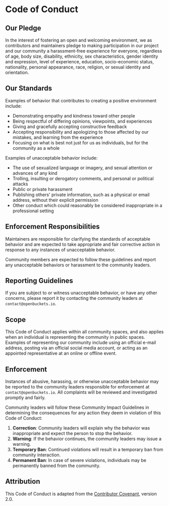 # Code of Conduct

## Our Pledge

In the interest of fostering an open and welcoming environment, we as contributors and maintainers pledge to making participation in our project and our community a harassment-free experience for everyone, regardless of age, body size, disability, ethnicity, sex characteristics, gender identity and expression, level of experience, education, socio-economic status, nationality, personal appearance, race, religion, or sexual identity and orientation.

## Our Standards

Examples of behavior that contributes to creating a positive environment include:

* Demonstrating empathy and kindness toward other people
* Being respectful of differing opinions, viewpoints, and experiences
* Giving and gracefully accepting constructive feedback
* Accepting responsibility and apologizing to those affected by our mistakes, and learning from the experience
* Focusing on what is best not just for us as individuals, but for the community as a whole

Examples of unacceptable behavior include:

* The use of sexualized language or imagery, and sexual attention or advances of any kind
* Trolling, insulting or derogatory comments, and personal or political attacks
* Public or private harassment
* Publishing others' private information, such as a physical or email address, without their explicit permission
* Other conduct which could reasonably be considered inappropriate in a professional setting

## Enforcement Responsibilities

Maintainers are responsible for clarifying the standards of acceptable behavior and are expected to take appropriate and fair corrective action in response to any instances of unacceptable behavior.

Community members are expected to follow these guidelines and report any unacceptable behaviors or harassment to the community leaders.

## Reporting Guidelines

If you are subject to or witness unacceptable behavior, or have any other concerns, please report it by contacting the community leaders at `contact@openbuckets.io`.

## Scope

This Code of Conduct applies within all community spaces, and also applies when an individual is representing the community in public spaces. Examples of representing our community include using an official e-mail address, posting via an official social media account, or acting as an appointed representative at an online or offline event.

## Enforcement

Instances of abusive, harassing, or otherwise unacceptable behavior may be reported to the community leaders responsible for enforcement at `contact@openbuckets.io`. All complaints will be reviewed and investigated promptly and fairly.

Community leaders will follow these Community Impact Guidelines in determining the consequences for any action they deem in violation of this Code of Conduct:

1. **Correction**: Community leaders will explain why the behavior was inappropriate and expect the person to stop the behavior.
2. **Warning**: If the behavior continues, the community leaders may issue a warning.
3. **Temporary Ban**: Continued violations will result in a temporary ban from community interaction.
4. **Permanent Ban**: In case of severe violations, individuals may be permanently banned from the community.

## Attribution

This Code of Conduct is adapted from the [Contributor Covenant](https://www.contributor-covenant.org/version/2/0/code_of_conduct/), version 2.0.
